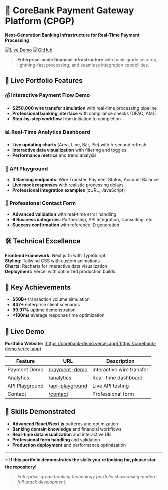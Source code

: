 # 🏦 CoreBank Payment Gateway Platform (CPGP)

**Next-Generation Banking Infrastructure for Real-Time Payment Processing**

[![Live Demo](https://img.shields.io/badge/Live%20Demo-🚀%20View%20Portfolio-blue?style=for-the-badge)](https://corebank-demo.vercel.app)
[![GitHub](https://img.shields.io/badge/GitHub-⭐%20Star%20Repository-black?style=for-the-badge)](https://github.com/Abayommy/Corebank-Payment-Gateway-Platform)

> **Enterprise-scale financial infrastructure** with bank-grade security, lightning-fast processing, and seamless integration capabilities.

## 🌟 Live Portfolio Features

### 💰 **Interactive Payment Flow Demo** 
- **$250,000 wire transfer simulation** with real-time processing pipeline
- **Professional banking interface** with compliance checks (OFAC, AML)
- **Step-by-step workflow** from initiation to completion

### 📊 **Real-Time Analytics Dashboard**
- **Live updating charts** (Area, Line, Bar, Pie) with 5-second refresh
- **Interactive data visualization** with filtering and toggles
- **Performance metrics** and trend analysis

### 🔧 **API Playground**
- **3 Banking endpoints**: Wire Transfer, Payment Status, Account Balance
- **Live mock responses** with realistic processing delays
- **Professional integration examples** (cURL, JavaScript)

### 📝 **Professional Contact Form**
- **Advanced validation** with real-time error handling
- **6 Business categories**: Partnership, API Integration, Consulting, etc.
- **Success confirmation** with reference ID generation

## 🛠️ Technical Excellence

**Frontend Framework:** Next.js 15 with TypeScript  
**Styling:** Tailwind CSS with custom animations  
**Charts:** Recharts for interactive data visualization  
**Deployment:** Vercel with optimized production builds  

## 🎯 Key Achievements

- **$50B+** transaction volume simulation
- **847+** enterprise client scenarios  
- **99.97%** uptime demonstration
- **<180ms** average response time optimization

## 🚀 Live Demo

**Portfolio Website:** [https://corebank-demo.vercel.app](https://corebank-demo.vercel.app)

| Feature | URL | Description |
|---------|-----|-------------|
| Payment Demo | [/payment-demo](https://corebank-demo.vercel.app/payment-demo) | Interactive wire transfer |
| Analytics | [/analytics](https://corebank-demo.vercel.app/analytics) | Real-time dashboard |
| API Playground | [/api-playground](https://corebank-demo.vercel.app/api-playground) | Live API testing |
| Contact | [/contact](https://corebank-demo.vercel.app/contact) | Professional form |

## 💼 Skills Demonstrated

- **Advanced React/Next.js** patterns and optimization
- **Banking domain knowledge** and financial workflows
- **Real-time data visualization** and interactive UIs
- **Professional form handling** and validation
- **Production deployment** and performance optimization

---

⭐ **If this portfolio demonstrates the skills you're looking for, please star the repository!**

> *Enterprise-grade banking technology portfolio showcasing modern full-stack development.*
